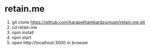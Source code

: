 # retain.me
1. git clone https://github.com/karapethambardzumyan/retain.me.git
2. cd retain.me
3. npm install
4. npm start
5. open http://localhost:3000 in browser
